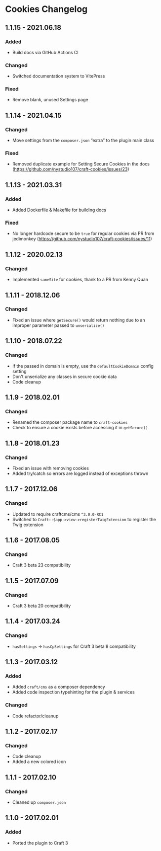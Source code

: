 # Cookies Changelog

## 1.1.15 - 2021.06.18
### Added
* Build docs via GitHub Actions CI

### Changed
* Switched documentation system to VitePress

### Fixed
* Remove blank, unused Settings page

## 1.1.14 - 2021.04.15
### Changed
* Move settings from the `composer.json` “extra” to the plugin main class

### Fixed
* Removed duplicate example for Setting Secure Cookies in the docs (https://github.com/nystudio107/craft-cookies/issues/23)

## 1.1.13 - 2021.03.31
### Added
* Added Dockerfile & Makefile for building docs

### Fixed
* No longer hardcode secure to be `true` for regular cookies via PR from jedimonkey (https://github.com/nystudio107/craft-cookies/issues/11)

## 1.1.12 - 2020.02.13
### Changed
* Implemented `sameSite` for cookies, thank to a PR from Kenny Quan

## 1.1.11 - 2018.12.06
### Changed
* Fixed an issue where `getSecure()` would return nothing due to an improper parameter passed to `unserialize()`

## 1.1.10 - 2018.07.22
### Changed
* If the passed in domain is empty, use the `defaultCookieDomain` config setting
* Don't unserialize any classes in secure cookie data
* Code cleanup

## 1.1.9 - 2018.02.01
### Changed
* Renamed the composer package name to `craft-cookies`
* Check to ensure a cookie exists before accessing it in `getSecure()`

## 1.1.8 - 2018.01.23
### Changed
* Fixed an issue with removing cookies
* Added try/catch so errors are logged instead of exceptions thrown

## 1.1.7 - 2017.12.06
### Changed
* Updated to require craftcms/cms `^3.0.0-RC1`
* Switched to `Craft::$app->view->registerTwigExtension` to register the Twig extension

## 1.1.6 - 2017.08.05
### Changed
* Craft 3 beta 23 compatibility

## 1.1.5 - 2017.07.09
### Changed
* Craft 3 beta 20 compatibility

## 1.1.4 - 2017.03.24
### Changed
* `hasSettings` -> `hasCpSettings` for Craft 3 beta 8 compatibility

## 1.1.3 - 2017.03.12
### Added
* Added `craft/cms` as a composer dependency
* Added code inspection typehinting for the plugin & services

### Changed
* Code refactor/cleanup

## 1.1.2 - 2017.02.17
### Changed
* Code cleanup
* Added a new colored icon

## 1.1.1 - 2017.02.10
### Changed
* Cleaned up `composer.json`

## 1.1.0 - 2017.02.01
### Added
- Ported the plugin to Craft 3
